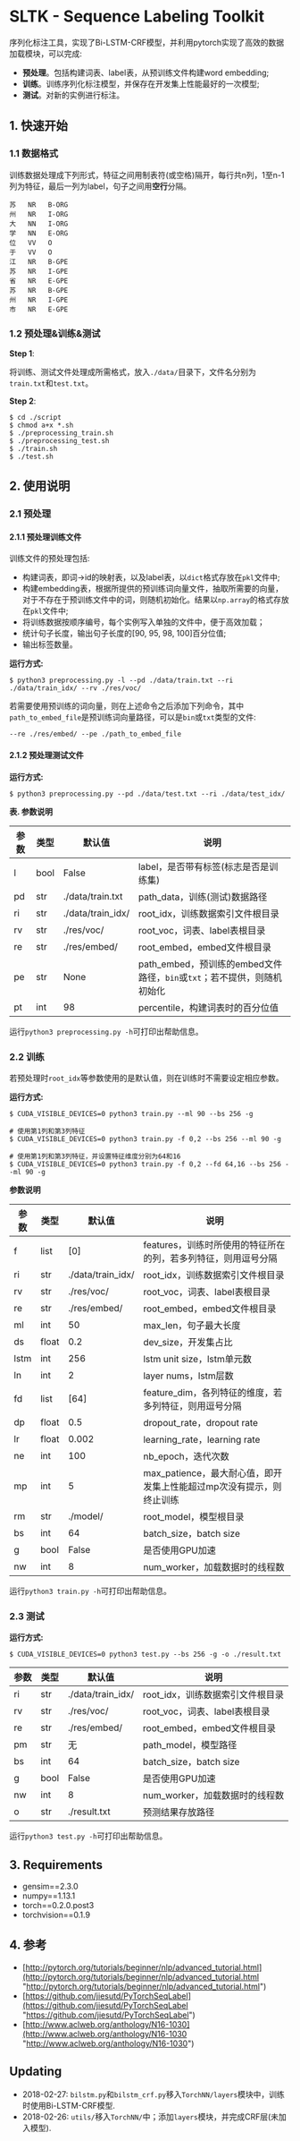 # SLTK - Sequence Labeling Toolkit

序列化标注工具，实现了Bi-LSTM-CRF模型，并利用pytorch实现了高效的数据加载模块，可以完成:

 - **预处理**。包括构建词表、label表，从预训练文件构建word embedding;
 - **训练**。训练序列化标注模型，并保存在开发集上性能最好的一次模型;
 - **测试**。对新的实例进行标注。

## 1. 快速开始

### 1.1 数据格式

训练数据处理成下列形式，特征之间用制表符(或空格)隔开，每行共n列，1至n-1列为特征，最后一列为label，句子之间用**空行**分隔。

    苏   NR   B-ORG
    州   NR   I-ORG
    大   NN   I-ORG
    学   NN   E-ORG
    位   VV   O
    于   VV   O
    江   NR   B-GPE
    苏   NR   I-GPE
    省   NR   E-GPE
    苏   NR   B-GPE
    州   NR   I-GPE
    市   NR   E-GPE

### 1.2 预处理&训练&测试

**Step 1**:

将训练、测试文件处理成所需格式，放入`./data/`目录下，文件名分别为`train.txt`和`test.txt`。

**Step 2**:

    $ cd ./script
    $ chmod a+x *.sh
    $ ./preprocessing_train.sh
    $ ./preprocessing_test.sh
    $ ./train.sh
    $ ./test.sh

## 2. 使用说明

### 2.1 预处理

#### 2.1.1 预处理训练文件

训练文件的预处理包括:

 - 构建词表，即词->id的映射表，以及label表，以`dict`格式存放在`pkl`文件中;
 - 构建embedding表，根据所提供的预训练词向量文件，抽取所需要的向量，对于不存在于预训练文件中的词，则随机初始化。结果以`np.array`的格式存放在`pkl`文件中;
 - 将训练数据按顺序编号，每个实例写入单独的文件中，便于高效加载；
 - 统计句子长度，输出句子长度的[90, 95, 98, 100]百分位值;
 - 输出标签数量。

**运行方式:**

    $ python3 preprocessing.py -l --pd ./data/train.txt --ri ./data/train_idx/ --rv ./res/voc/

若需要使用预训练的词向量，则在上述命令之后添加下列命令，其中`path_to_embed_file`是预训练词向量路径，可以是`bin`或`txt`类型的文件:

    --re ./res/embed/ --pe ./path_to_embed_file

#### 2.1.2 预处理测试文件

**运行方式:**

    $ python3 preprocessing.py --pd ./data/test.txt --ri ./data/test_idx/

**表. 参数说明**

|参数|类型|默认值|说明|
| ------------ | ------------ | ------------ | ------------ |
|l|bool|False|label，是否带有标签(标志是否是训练集)|
|pd|str|./data/train.txt|path_data，训练(测试)数据路径|
|ri|str|./data/train_idx/|root_idx，训练数据索引文件根目录|
|rv|str|./res/voc/|root_voc，词表、label表根目录|
|re|str|./res/embed/|root_embed，embed文件根目录|
|pe|str|None|path_embed，预训练的embed文件路径，`bin`或`txt`；若不提供，则随机初始化|
|pt|int|98|percentile，构建词表时的百分位值|

运行`python3 preprocessing.py -h`可打印出帮助信息。

### 2.2 训练

若预处理时`root_idx`等参数使用的是默认值，则在训练时不需要设定相应参数。

**运行方式:**

    $ CUDA_VISIBLE_DEVICES=0 python3 train.py --ml 90 --bs 256 -g

    # 使用第1列和第3列特征
    $ CUDA_VISIBLE_DEVICES=0 python3 train.py -f 0,2 --bs 256 --ml 90 -g

    # 使用第1列和第3列特征，并设置特征维度分别为64和16
    $ CUDA_VISIBLE_DEVICES=0 python3 train.py -f 0,2 --fd 64,16 --bs 256 --ml 90 -g

**参数说明**

|参数|类型|默认值|说明|
| ------------ | ------------ | ------------ | ------------ |
|f|list|[0]|features，训练时所使用的特征所在的列，若多列特征，则用逗号分隔|
|ri|str|./data/train_idx/|root_idx，训练数据索引文件根目录|
|rv|str|./res/voc/|root_voc，词表、label表根目录|
|re|str|./res/embed/|root_embed，embed文件根目录|
|ml|int|50|max_len，句子最大长度|
|ds|float|0.2|dev_size，开发集占比|
|lstm|int|256|lstm unit size，lstm单元数|
|ln|int|2|layer nums，lstm层数|
|fd|list|[64]|feature_dim，各列特征的维度，若多列特征，则用逗号分隔|
|dp|float|0.5|dropout_rate，dropout rate|
|lr|float|0.002|learning_rate，learning rate|
|ne|int|100|nb_epoch，迭代次数|
|mp|int|5|max_patience，最大耐心值，即开发集上性能超过mp次没有提示，则终止训练|
|rm|str|./model/|root_model，模型根目录|
|bs|int|64|batch_size，batch size|
|g|bool|False|是否使用GPU加速|
|nw|int|8|num_worker，加载数据时的线程数|

运行`python3 train.py -h`可打印出帮助信息。

### 2.3 测试

**运行方式:**

    $ CUDA_VISIBLE_DEVICES=0 python3 test.py --bs 256 -g -o ./result.txt

|参数|类型|默认值|说明|
| ------------ | ------------ | ------------ | ------------ |
|ri|str|./data/train_idx/|root_idx，训练数据索引文件根目录|
|rv|str|./res/voc/|root_voc，词表、label表根目录|
|re|str|./res/embed/|root_embed，embed文件根目录|
|pm|str|无|path_model，模型路径|
|bs|int|64|batch_size，batch size|
|g|bool|False|是否使用GPU加速|
|nw|int|8|num_worker，加载数据时的线程数|
|o|str|./result.txt|预测结果存放路径|

运行`python3 test.py -h`可打印出帮助信息。

## 3. Requirements

 - gensim==2.3.0
 - numpy==1.13.1
 - torch==0.2.0.post3
 - torchvision==0.1.9

## 4. 参考

 - [http://pytorch.org/tutorials/beginner/nlp/advanced_tutorial.html](http://pytorch.org/tutorials/beginner/nlp/advanced_tutorial.html "http://pytorch.org/tutorials/beginner/nlp/advanced_tutorial.html")
 - [https://github.com/jiesutd/PyTorchSeqLabel](https://github.com/jiesutd/PyTorchSeqLabel "https://github.com/jiesutd/PyTorchSeqLabel")
 - [http://www.aclweb.org/anthology/N16-1030](http://www.aclweb.org/anthology/N16-1030 "http://www.aclweb.org/anthology/N16-1030")

## Updating

 - 2018-02-27: `bilstm.py`和`bilstm_crf.py`移入`TorchNN/layers`模块中，训练时使用Bi-LSTM-CRF模型.
 - 2018-02-26: `utils/`移入`TorchNN/`中；添加`layers`模块，并完成CRF层(未加入模型).
